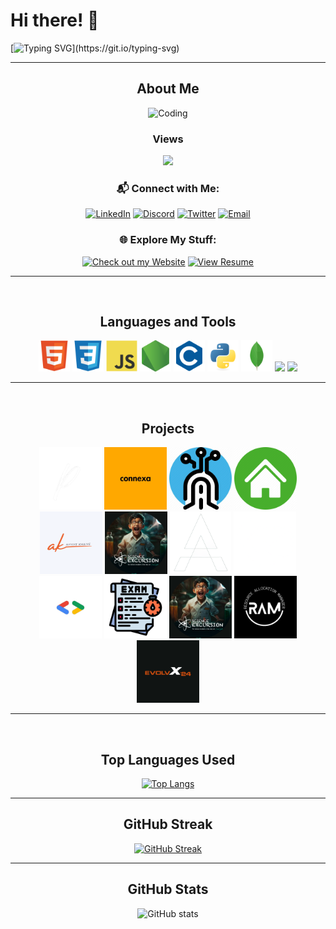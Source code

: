 # Hi there! 👋

[![Typing SVG](https://readme-typing-svg.herokuapp.com?lines=I'm+Prinu+Vinod;A+Computer+Science+Student.;I'm+a+Beginner.;Want+to+Learn+more.;)](https://git.io/typing-svg)

<div align="center">

---

## About Me

<img src="https://media.giphy.com/media/ZVik7pBtu9dNS/giphy.gif" alt="Coding">

### Views
![](https://komarev.com/ghpvc/?username=PrinuVinod&color=brightgreen)

### 📬 Connect with Me:

[![LinkedIn](https://img.shields.io/badge/LinkedIn-0077B5?style=for-the-badge&logo=linkedin&logoColor=white)](https://www.linkedin.com/in/prinu-vinod-nair-92b533242/)
[![Discord](https://img.shields.io/badge/Discord-7289DA?style=for-the-badge&logo=discord&logoColor=white)](https://www.discordapp.com/users/PVNLegend#1585)
[![Twitter](https://img.shields.io/badge/Twitter-1DA1F2?style=for-the-badge&logo=twitter&logoColor=white)](https://twitter.com/p_v_n_legendary)
[![Email](https://img.shields.io/badge/Email-FFD700?style=for-the-badge&logo=mail.ru&logoColor=white)](mailto:prinuvinod@gmail.com)

### 🌐 Explore My Stuff:

[![Check out my Website](https://img.shields.io/badge/Check%20out%20my-Website-blue?style=for-the-badge&logo=google-chrome&logoColor=white)](https://prinuvinod.github.io/My-Website/)
[![View Resume](https://img.shields.io/badge/View-Resume-9cf?style=for-the-badge&logo=google-drive&logoColor=white)](https://drive.google.com/file/d/1WI_rddU9yCPv1vVXh1pxK06f0eGDhM3T/view?usp=sharing)

---

<br>

## Languages and Tools

<code><img height="50" src="https://raw.githubusercontent.com/devicons/devicon/master/icons/html5/html5-original.svg"></code>
<code><img height="50" src="https://raw.githubusercontent.com/devicons/devicon/master/icons/css3/css3-original.svg"></code>
<code><img height="50" src="https://raw.githubusercontent.com/devicons/devicon/master/icons/javascript/javascript-original.svg"></code>
<code><img height="50" src="https://raw.githubusercontent.com/devicons/devicon/master/icons/nodejs/nodejs-original.svg"></code>
<code><img height="50" src="https://raw.githubusercontent.com/devicons/devicon/master/icons/c/c-plain.svg"></code>
<code><img height="50" src="https://raw.githubusercontent.com/devicons/devicon/master/icons/python/python-original.svg"></code>
<code><img height="50" src="https://raw.githubusercontent.com/devicons/devicon/master/icons/mongodb/mongodb-original.svg"></code>
<code><img height="50" src="https://www.vectorlogo.zone/logos/firebase/firebase-icon.svg"></code>
<code><img height="50" src="https://www.vectorlogo.zone/logos/git-scm/git-scm-icon.svg"></code>

---

<br>

## Projects

<code><a href="https://prinuvinod.me" target="_blank"><img src="Projects/logonobg.png" height="100"></a></code>
<code><a href="https://connexa-mini.vercel.app/" target="_blank"><img src="Projects/connexa.jpg" height="100"></a></code>
<code><a href="https://github.com/PrinuVinod/Authentication-Website" target="_blank"><img src="Projects/AuthLogo.jpg" height="100"></a></code>
<code><a href="https://github.com/PrinuVinod/Inventory-App" target="_blank"><img src="Projects/houselogo.png" height="100"></a></code>
<code><a href="https://github.com/PrinuVinod/ayyiye-khaiye" target="_blank"><img src="Projects/ayyiyekhayiyelogo.png" height="100"></a></code>
<code><a href="https://scienceexcursion.in/index.html" target="_blank"><img src="Projects/sbg.png" height="100"></a></code>
<code><a href="https://github.com/PrinuVinod/AgriVision" target="_blank"><img src="Projects/ALogo.png" height="100"></a></code>
<code><a href="https://prinuvinod.github.io/Contact-Form/" target="_blank"><img src="Projects/contactLogo.png" height="100"></a></code>
<code><a href="https://gdsc-ajce.github.io/home/" target="_blank"><img src="Projects/GDSCLogo.png" height="100"></a></code>
<code><a href="https://github.com/PrinuVinod/Exam-Registration" target="_blank"><img src="Projects/ERLogo.png" height="100"></a></code>
<code><a href="https://github.com/PrinuVinod/Subtitle-Generator-from-Audio-Input" target="_blank"><img src="Projects/sbg.png" height="100"></a></code>
<code><a href="https://github.com/PrinuVinod/RAM" target="_blank"><img src="Projects/RAMLogo.png" height="100"></a></code>
<code><a href="https://github.com/PrinuVinod/EvolvX-24" target="_blank"><img src="Projects/evolvxLogo.png" height="100"></a></code>

---

<br>

## Top Languages Used

[![Top Langs](https://github-readme-stats.vercel.app/api/top-langs/?username=PrinuVinod&layout=compact&theme=dark)](https://github.com/anuraghazra/github-readme-stats)

---

## GitHub Streak

[![GitHub Streak](https://streak-stats.demolab.com?user=PrinuVinod&theme=dark&hide_border=true)](https://git.io/streak-stats)

---

## GitHub Stats

![GitHub stats](https://github-readme-stats.vercel.app/api?username=PrinuVinod&show_icons=true&count_private=true&hide=contribs&theme=dark)

</div>
